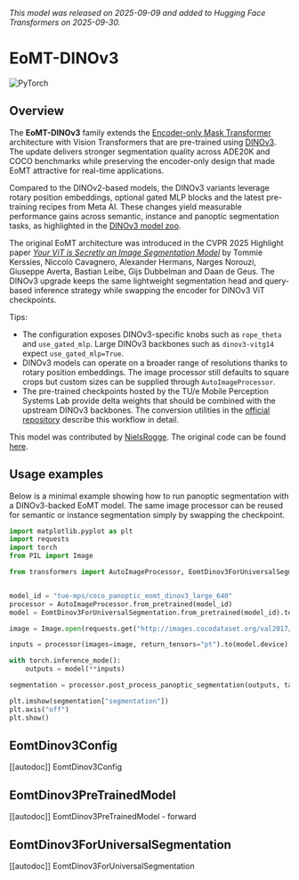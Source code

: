 <!--Copyright 2025 Mobile Perception Systems Lab at TU/e and The Hugging Face team. All rights reserved.
Licensed under the Apache License, Version 2.0 (the "License"); you may not use this file except in compliance with
the License. You may obtain a copy of the License at
http://www.apache.org/licenses/LICENSE-2.0
Unless required by applicable law or agreed to in writing, software distributed under the License is distributed on
an "AS IS" BASIS, WITHOUT WARRANTIES OR CONDITIONS OF ANY KIND, either express or implied. See the License for the
specific language governing permissions and limitations under the License.
⚠️ Note that this file is in Markdown but contain specific syntax for our doc-builder (similar to MDX) that may not be
rendered properly in your Markdown viewer.
-->

*This model was released on 2025-09-09 and added to Hugging Face Transformers on 2025-09-30.*

# EoMT-DINOv3

<div class="flex flex-wrap space-x-1">
<img alt="PyTorch" src="https://img.shields.io/badge/PyTorch-DE3412?style=flat&logo=pytorch&logoColor=white">
</div>

## Overview

The **EoMT-DINOv3** family extends the [Encoder-only Mask Transformer](eomt) architecture with
Vision Transformers that are pre-trained using [DINOv3](dinov3). The update delivers stronger segmentation quality across ADE20K and COCO
benchmarks while preserving the encoder-only design that made EoMT attractive for real-time applications.

Compared to the DINOv2-based models, the DINOv3 variants leverage rotary position embeddings, optional gated MLP blocks
and the latest pre-training recipes from Meta AI. These changes yield measurable performance gains across semantic,
instance and panoptic segmentation tasks, as highlighted in the [DINOv3 model zoo](https://github.com/tue-mps/eomt/blob/master/model_zoo/dinov3.md).

The original EoMT architecture was introduced in the CVPR 2025 Highlight paper *[Your ViT is Secretly an Image
Segmentation Model](https://huggingface.co/papers/2503.19108)* by Tommie Kerssies, Niccolò Cavagnero, Alexander Hermans,
Narges Norouzi, Giuseppe Averta, Bastian Leibe, Gijs Dubbelman and Daan de Geus. The DINOv3 upgrade keeps the same
lightweight segmentation head and query-based inference strategy while swapping the encoder for DINOv3 ViT checkpoints.

Tips:

* The configuration exposes DINOv3-specific knobs such as `rope_theta` and `use_gated_mlp`. Large DINOv3 backbones
  such as `dinov3-vitg14` expect `use_gated_mlp=True`.
* DINOv3 models can operate on a broader range of resolutions thanks to rotary position embeddings. The image processor
  still defaults to square crops but custom sizes can be supplied through `AutoImageProcessor`.
* The pre-trained checkpoints hosted by the TU/e Mobile Perception Systems Lab provide delta weights that should be
  combined with the upstream DINOv3 backbones. The conversion utilities in the
  [official repository](https://github.com/tue-mps/eomt) describe this workflow in detail.

This model was contributed by [NielsRogge](https://huggingface.co/NielsRogge).
The original code can be found [here](https://github.com/tue-mps/eomt).

## Usage examples

Below is a minimal example showing how to run panoptic segmentation with a DINOv3-backed EoMT model. The same
image processor can be reused for semantic or instance segmentation simply by swapping the checkpoint.

```python
import matplotlib.pyplot as plt
import requests
import torch
from PIL import Image

from transformers import AutoImageProcessor, EomtDinov3ForUniversalSegmentation


model_id = "tue-mps/coco_panoptic_eomt_dinov3_large_640"
processor = AutoImageProcessor.from_pretrained(model_id)
model = EomtDinov3ForUniversalSegmentation.from_pretrained(model_id).to("cuda" if torch.cuda.is_available() else "cpu")

image = Image.open(requests.get("http://images.cocodataset.org/val2017/000000039769.jpg", stream=True).raw)

inputs = processor(images=image, return_tensors="pt").to(model.device)

with torch.inference_mode():
    outputs = model(**inputs)

segmentation = processor.post_process_panoptic_segmentation(outputs, target_sizes=[image.size[::-1]])[0]

plt.imshow(segmentation["segmentation"])
plt.axis("off")
plt.show()
```

## EomtDinov3Config

[[autodoc]] EomtDinov3Config

## EomtDinov3PreTrainedModel

[[autodoc]] EomtDinov3PreTrainedModel
    - forward

## EomtDinov3ForUniversalSegmentation

[[autodoc]] EomtDinov3ForUniversalSegmentation
